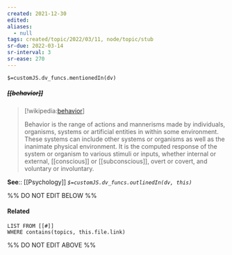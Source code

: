 ```yaml
---
created: 2021-12-30 
edited: 
aliases:
  - null
tags: created/topic/2022/03/11, node/topic/stub
sr-due: 2022-03-14
sr-interval: 3
sr-ease: 270
---
```

`$=customJS.dv_funcs.mentionedIn(dv)`

##### <s class="topic-title">[[behavior]]</s>

> [!wikipedia:[behavior](https://en.wikipedia.org/wiki/Behavior)]
> 
> Behavior is the range of actions and mannerisms made by individuals, organisms, systems or artificial entities in within some environment. These systems can include other systems or organisms as well as the inanimate physical environment. It is the computed response of the system or organism to various stimuli or inputs, whether internal or external, [[conscious]] or [[subconscious]], overt or covert, and voluntary or involuntary. 
>

**See**:: [[Psychology]]
*`$=customJS.dv_funcs.outlinedIn(dv, this)`*

%% DO NOT EDIT BELOW %%
#### Related 
```dataview
LIST FROM [[#]]
WHERE contains(topics, this.file.link)
```
%% DO NOT EDIT ABOVE %%
